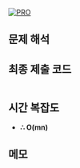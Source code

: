 [![PRO]][Link]

## 문제 해석

## 최종 제출 코드

```js

```

## 시간 복잡도

- **∴ O(mn)**

## 메모

<!---------------------------------------------------------------------------->

[PRO]: https://github.com/GoSSaChin/algorithm-js/assets/107768516/67c43b52-bc3f-4571-a249-5519021afbb0
[Link]: https://school.programmers.co.kr/learn/courses/30/lessons/131127

